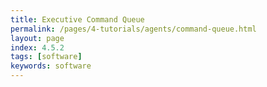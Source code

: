 ```yaml
---
title: Executive Command Queue
permalink: /pages/4-tutorials/agents/command-queue.html
layout: page
index: 4.5.2
tags: [software]
keywords: software
---
```

